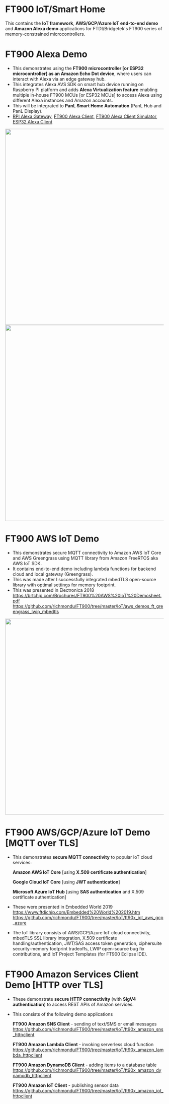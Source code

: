# FT900 IoT/Smart Home

This contains the <b>IoT framework</b>, <b>AWS/GCP/Azure IoT end-to-end demo</b> and <b>Amazon Alexa demo</b> applications for FTDI/Bridgetek's FT900 series of memory-constrained microcontrollers.


# FT900 Alexa Demo
- This demonstrates using the <b>FT900 microcontroller [or ESP32 microcontroller] as an Amazon Echo Dot device</b>, where users can interact with Alexa via an edge gateway hub.
- This integrates Alexa AVS SDK on smart hub device running on Raspberry PI platform and adds <b>Alexa Virtualization feature</b> enabling multiple in-house FT900 MCUs [or ESP32 MCUs] to access Alexa using different Alexa instances and Amazon accounts.
- This will be integrated to <b>PanL Smart Home Automation</b> (PanL Hub and PanL Display).
- [RPI Alexa Gateway](https://github.com/richmondu/FT900/tree/master/Alexa/Amazon%20Alexa%20Gateway), [FT900 Alexa Client](https://github.com/richmondu/FT900/tree/master/Alexa/Amazon%20Alexa%20Client), [FT900 Alexa Client Simulator](https://github.com/richmondu/FT900/tree/master/Alexa/Amazon%20Alexa%20Client%20Simulator), [ESP32 Alexa Client](https://github.com/richmondu/FT900/tree/master/Alexa/Amazon%20Alexa%20Client%20ESP32)

<img src="https://github.com/richmondu/FT900/blob/master/Alexa/Amazon%20Alexa%20Client/docs/images/system_diagram.jpg" width="623"/>

<img src="https://github.com/richmondu/FT900/blob/master/Alexa/Amazon%20Alexa%20Client/docs/images/system_diagram2.jpg" width="623"/>



# FT900 AWS IoT Demo
- This demonstrates secure MQTT connectivity to Amazon AWS IoT Core and AWS Greengrass using MQTT library from Amazon FreeRTOS aka AWS IoT SDK.
- It contains end-to-end demo including lambda functions for backend cloud and local gateway (Greengrass). 
- This was made after I successfully integrated mbedTLS open-source library with optimal settings for memory footprint.
- This was presented in Electronica 2018 https://brtchip.com/Brochures/FT900%20AWS%20IoT%20Demosheet.pdf
  https://github.com/richmondu/FT900/tree/master/IoT/aws_demos_ft_greengrass_lwip_mbedtls

<img src="https://github.com/richmondu/FT900/blob/master/IoT/aws_demos_ft_greengrass_lwip_mbedtls/doc/FT900%20AWS%20IoT%20-%20System%20Architecture.jpeg" width="623"/>



# FT900 AWS/GCP/Azure IoT Demo [MQTT over TLS]
- This demonstrates <b>secure MQTT connectivity</b> to popular IoT cloud services:

  <b>Amazon AWS IoT Core</b> [using <b>X.509 certificate authentication</b>] 
  
  <b>Google Cloud IoT Core</b> [using <b>JWT authentication</b>]
  
  <b>Microsoft Azure IoT Hub</b> [using <b>SAS authentication</b> and X.509 certificate authentication] 
  
- These were presented in Embedded World 2019 https://www.ftdichip.com/Embedded%20World%202019.htm
  https://github.com/richmondu/FT900/tree/master/IoT/ft90x_iot_aws_gcp_azure
- The IoT library consists of AWS/GCP/Azure IoT cloud connectivity, mbedTLS SSL library integration, X.509 certificate handling/authentication, JWT/SAS access token generation, ciphersuite security-memory footprint tradeoffs, LWIP open-source bug fix contributions, and IoT Project Templates (for FT900 Eclipse IDE).



# FT900 Amazon Services Client Demo [HTTP over TLS]
- These demonstrate <b>secure HTTP connectivity</b> (with <b>SigV4 authentication</b>) to access REST APIs of Amazon services.
- This consists of the following demo applications

  <b>FT900 Amazon SNS Client</b> - sending of text/SMS or email messages
  https://github.com/richmondu/FT900/tree/master/IoT/ft90x_amazon_sns_httpclient
  
  <b>FT900 Amazon Lambda Client</b> - invoking serverless cloud function
  https://github.com/richmondu/FT900/tree/master/IoT/ft90x_amazon_lambda_httpclient
  
  <b>FT900 Amazon DynamoDB Client</b> - adding items to a database table
  https://github.com/richmondu/FT900/tree/master/IoT/ft90x_amazon_dynamodb_httpclient
  
  <b>FT900 Amazon IoT Client</b> - publishing sensor data
  https://github.com/richmondu/FT900/tree/master/IoT/ft90x_amazon_iot_httpclient
